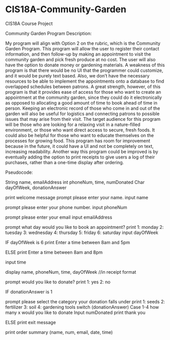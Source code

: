 # CIS18A-Community-Garden
CIS18A Course Project 

Community Garden Program Description:

My program will align with Option 2 on the rubric, which is the Community Garden Program. This program will allow the user to register their contact information, and then follow-up by making an appointment to visit the community garden and pick fresh produce at no cost. The user will also have the option to donate money or gardening materials. A weakness of this program is that there would be no UI that the programmer could customize, and it would be purely text based. Also, we don’t have the necessary resources to be able to implement the appointments onto a database to find overlapped schedules between patrons. A great strength, however, of this program is that it provides ease of access for those who want to create an appointment at the community garden, since they could do it electronically as opposed to allocating a good amount of time to book ahead of time in person. Keeping an electronic record of those who come in and out of the garden will also be useful for logistics and connecting patrons to possible issues that may arise from their visit. The target audience for this program will be those who are looking for a relaxing visit in a nature-filled environment, or those who want direct access to secure, fresh foods. It could also be helpful for those who want to educate themselves on the processes for growing food. This program has room for improvement because in the future, it could have a UI and not be completely on text, increasing readability. Another way this program could be improved is by eventually adding the option to print receipts to give users a log of their purchases, rather than a one-time display after ordering.

Pseudocode:

String name, emailAddress
int phoneNum, time, numDonated
Char dayOfWeek, donationAnswer

print welcome message
prompt please enter your name.
input name

prompt please enter your phone number.
input phoneNum

prompt please enter your email
input emailAddress

prompt what day would you like to book an appointment?
print 1: monday 2: tuesday 3: wednesday 4: thursday 5: friday 6: saturday
input dayOfWeek

IF dayOfWeek is 6
	print Enter a time between 8am and 5pm

ELSE
	print Enter a time between 8am and 8pm

input time

display name, phoneNum, time, dayOfWeek //in receipt format

prompt would you like to donate?
print 1: yes 2: no

IF donationAnswer is 1
	
prompt please select the category your donation falls under
	print 1: seeds 2: fertilizer 3: soil 4: gardening tools
		switch (donationAnswer)
			Case 1-4 how many x would you like to donate
			Input numDonated
			print thank you

ELSE
	print exit message


print order summary  (name, num, email, date, time)

